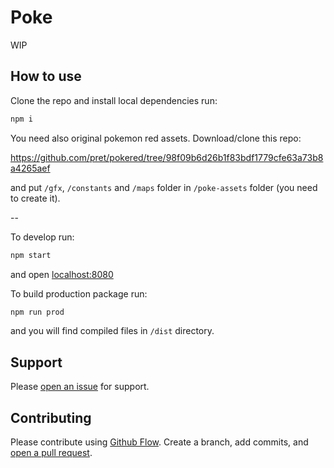 # Poke

WIP

## How to use

Clone the repo and install local dependencies run:

```sh
npm i
```

You need also original pokemon red assets. Download/clone this repo:

https://github.com/pret/pokered/tree/98f09b6d26b1f83bdf1779cfe63a73b8a4265aef

and put `/gfx`, `/constants` and `/maps` folder in `/poke-assets` folder (you need to create it).

--

To develop run:

```sh
npm start
```

and open [localhost:8080](http://localhost:8080/)

To build production package run:

```sh
npm run prod
```

and you will find compiled files in `/dist` directory.

## Support

Please [open an issue](https://github.com/smith-chris/poke/issues/new) for support.

## Contributing

Please contribute using [Github Flow](https://guides.github.com/introduction/flow/). Create a branch, add commits, and [open a pull request](https://github.com/smith-chris/poke/compare).
